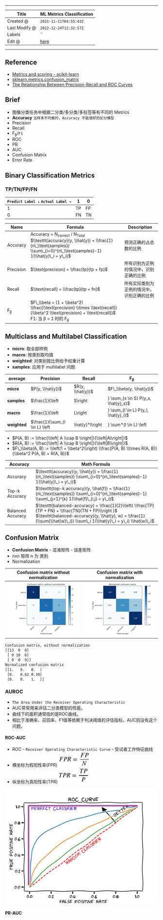 -----

| Title         | ML Metrics Classification                             |
| ------------- | ----------------------------------------------------- |
| Created @     | `2021-11-21T04:55:43Z`                                |
| Last Modify @ | `2022-12-24T12:32:57Z`                                |
| Labels        | \`\`                                                  |
| Edit @        | [here](https://github.com/junxnone/aiwiki/issues/137) |

-----

## Reference

  - [Metrics and scoring -
    scikit-learn](https://scikit-learn.org/stable/modules/model_evaluation.html#metrics-and-scoring-quantifying-the-quality-of-predictions)
  - [sklearn.metrics.confusion\_matrix](https://scikit-learn.org/stable/modules/generated/sklearn.metrics.confusion_matrix.html)
  - [The Relationship Between Precision-Recall and ROC
    Curves](https://www.biostat.wisc.edu/~page/rocpr.pdf)

## Brief

  - 图像分类任务中根据二分类/多分类/多标签等有不同的 Metrics
  - **Accuracy** `当样本不均衡时，Accuracy 不能很好的区分模型`
  - Precision
  - Recall
  - F<sub>β</sub>/`F1`
  - ROC
  - PR
  - AUC
  - Confusion Matrix
  - Error Rate

## Binary Classification Metrics

### TP/TN/FP/FN

| `Predict Label ↓` `Actual Label →` | 1  | 0  |
| ---------------------------------- | -- | -- |
| 1                                  | TP | FP |
| 0                                  | FN | TN |

| Name          | Formula                                                                                                                                                                             | Description           |
| ------------- | ----------------------------------------------------------------------------------------------------------------------------------------------------------------------------------- | --------------------- |
| Accuracy      | Accuracy = N<sub>correct</sub> / N<sub>Total</sub> <br> $\\texttt{accuracy}(y, \\hat{y}) = \\frac{1}{n\_\\text{samples}} \\sum\_{i=0}^{n\_\\text{samples}-1} 1(\\hat{y}\_i = y\_i)$ | 预测正确的占总数的比例           |
| Precision     | $\\text{precision} = \\frac{tp}{tp + fp}$                                                                                                                                           | 所有识别为正例的情况中，识别正确的比例   |
| Recall        | $\\text{recall} = \\frac{tp}{tp + fn}$                                                                                                                                              | 所有实际类别为正例的情况中，识别正确的比例 |
| F<sub>β</sub> | $F\_\\beta = (1 + \\beta^2) \\frac{\\text{precision} \\times \\text{recall}}{\\beta^2 \\text{precision} + \\text{recall}}$ <br>F1: 当 β = 1 时的 F<sub>β</sub>                         |                       |

## Multiclass and Multilabel Classification

  - **micro**: 取全部样例
  - **macro**: 按类别取均值
  - **weighted**: 对类别按比例给予权重计算
  - **samples**: 应用于 multilabel 问题

| average      | Precision                                                                                                                 | Recall                                                                                                                    | F<sub>β</sub>                                                                                                                   |
| ------------ | ------------------------------------------------------------------------------------------------------------------------- | ------------------------------------------------------------------------------------------------------------------------- | ------------------------------------------------------------------------------------------------------------------------------- |
| **micro**    | $P(y, \\hat{y})$                                                                                                          | $R(y, \\hat{y})$                                                                                                          | $F\_\\beta(y, \\hat{y})$                                                                                                        |
| **samples**  | $\\frac{1}{\\left|S\\right|} \\sum\_{s \\in S} P(y\_s, \\hat{y}\_s)$                                                      | $\\frac{1}{\\left|S\\right|} \\sum\_{s \\in S} R(y\_s, \\hat{y}\_s)$                                                      | $\\frac{1}{\\left|S\\right|} \\sum\_{s \\in S} F\_\\beta(y\_s, \\hat{y}\_s)$                                                    |
| **macro**    | $\\frac{1}{\\left|L\\right|} \\sum\_{l \\in L} P(y\_l, \\hat{y}\_l)$                                                      | $\\frac{1}{\\left|L\\right|} \\sum\_{l \\in L} R(y\_l, \\hat{y}\_l)$                                                      | $\\frac{1}{\\left|L\\right|} \\sum\_{l \\in L} F\_\\beta(y\_l, \\hat{y}\_l)$                                                    |
| **weighted** | $\\frac{1}{\\sum\_{l \\in L} \\left|\\hat{y}*l\\right|} \\sum*{l \\in L} \\left|\\hat{y}\_l\\right| P(y\_l, \\hat{y}\_l)$ | $\\frac{1}{\\sum\_{l \\in L} \\left|\\hat{y}*l\\right|} \\sum*{l \\in L} \\left|\\hat{y}\_l\\right| R(y\_l, \\hat{y}\_l)$ | $\\frac{1}{\\sum\_{l \\in L} \\left|\\hat{y}*l\\right|} \\sum*{l \\in L} \\left|\\hat{y}*l\\right| F*\\beta(y\_l, \\hat{y}\_l)$ |

  - $P(A, B) := \\frac{\\left| A \\cap B \\right|}{\\left|A\\right|}$
  - $R(A, B) := \\frac{\\left| A \\cap B \\right|}{\\left|B\\right|}$
  - $F\_\\beta(A, B) := \\left(1 + \\beta^2\\right) \\frac{P(A, B)
    \\times R(A, B)}{\\beta^2 P(A, B) + R(A, B)}$

| Accuracy          | Math Formula                                                                                                                                                                                                                         |
| ----------------- | ------------------------------------------------------------------------------------------------------------------------------------------------------------------------------------------------------------------------------------ |
| Accuracy          | $\\texttt{accuracy}(y, \\hat{y}) = \\frac{1}{n\_\\text{samples}} \\sum\_{i=0}^{n\_\\text{samples}-1} 1(\\hat{y}\_i = y\_i)$                                                                                                          |
| Top-k Accuracy    | $\\texttt{top-k accuracy}(y, \\hat{f}) = \\frac{1}{n\_\\text{samples}} \\sum\_{i=0}^{n\_\\text{samples}-1} \\sum\_{j=1}^{k} 1(\\hat{f}\_{i,j} = y\_i)$                                                                               |
| Balanced Accuracy | $\\texttt{balanced-accuracy} = \\frac{1}{2}\\left( \\frac{TP}{TP + FN} + \\frac{TN}{TN + FP}\\right )$ <br> $\\texttt{balanced-accuracy}(y, \\hat{y}, w) = \\frac{1}{\\sum{\\hat{w}\_i}} \\sum\_i 1(\\hat{y}\_i = y\_i) \\hat{w}\_i$ |

## Confusion Matrix

  - **Confusion Matrix** - 混淆矩阵 - 误差矩阵
  - nxn 矩阵 n 为 类别
  - Normalization

| Confusion matrix without normalization                       | Confusion matrix with normalization                          |
| ------------------------------------------------------------ | ------------------------------------------------------------ |
| ![image](media/a87cd97b7cec7120a0c8eea4ac5a19540e62b101.png) | ![image](media/7674d98be1cedba3f66f5dbc044eca54bf4e1544.png) |

    Confusion matrix, without normalization
    [[13  0  0]
     [ 0 10  6]
     [ 0  0  9]]
    Normalized confusion matrix
    [[1.   0.   0.  ]
     [0.   0.62 0.38]
     [0.   0.   1.  ]]

### AUROC

  - `The Area Under the Receiver Operating Characteristic`
  - AUC常常用来评估二分类模型的性能。
  - 曲线下的面积通常指的是ROC曲线。
  - 相比于准确率、召回率、F1值等依赖于判决阈值的评估指标，AUC则没有这个问题。

#### ROC-AUC

  - ROC - `Receiver Operating Characteristic Curve` - 受试者工作特征曲线
  - 横坐标为假阳性率(FPR)
    ![image](media/efa51f90d591c9acd8b84a77515727b9230aebea.png)
  - 纵坐标为真阳性率(TPR)
    ![image](media/f91668092140fe0d5b1c6cbd3687e83673ba0e5d.png)

![image](media/7516c8f6cffaf17f82091d5564f72b82c0d65743.png)

#### PR-AUC
